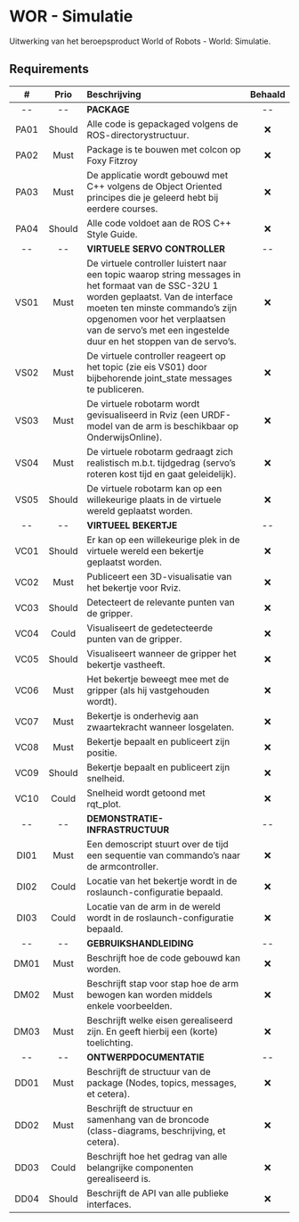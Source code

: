 # WOR - Simulatie

Uitwerking van het beroepsproduct World of Robots - World: Simulatie.

## Requirements

|  #   |  Prio  | Beschrijving                                                                                                                                                                                                                                                                    | Behaald |
|:----:|:------:|:--------------------------------------------------------------------------------------------------------------------------------------------------------------------------------------------------------------------------------------------------------------------------------|:-------:|
|  --  |   --   | **PACKAGE**                                                                                                                                                                                                                                                                     |   --    |
| PA01 | Should | Alle code is gepackaged volgens de ROS-directorystructuur.                                                                                                                                                                                                                      |   :x:   |
| PA02 |  Must  | Package is te bouwen met colcon op Foxy Fitzroy                                                                                                                                                                                                                                 |   :x:   |
| PA03 |  Must  | De applicatie wordt gebouwd met C++ volgens de Object Oriented principes die je geleerd hebt bij eerdere courses.                                                                                                                                                               |   :x:   |
| PA04 | Should | Alle code voldoet aan de ROS C++ Style Guide.                                                                                                                                                                                                                                   |   :x:   |
|  --  |   --   | **VIRTUELE SERVO CONTROLLER**                                                                                                                                                                                                                                                   |   --    |
| VS01 |  Must  | De virtuele controller luistert naar een topic waarop string messages in het formaat van de SSC-32U 1 worden geplaatst. Van de interface moeten ten minste commando’s zijn opgenomen voor het verplaatsen van de servo’s met een ingestelde duur en het stoppen van de servo’s. |   :x:   |
| VS02 |  Must  | De virtuele controller reageert op het topic (zie eis VS01) door bijbehorende joint_state messages te publiceren.                                                                                                                                                               |   :x:   |
| VS03 |  Must  | De virtuele robotarm wordt gevisualiseerd in Rviz (een URDF-model van de arm is beschikbaar op OnderwijsOnline).                                                                                                                                                                |   :x:   |
| VS04 |  Must  | De virtuele robotarm gedraagt zich realistisch m.b.t. tijdgedrag (servo’s roteren kost tijd en gaat geleidelijk).                                                                                                                                                               |   :x:   |
| VS05 | Should | De virtuele robotarm kan op een willekeurige plaats in de virtuele wereld geplaatst worden.                                                                                                                                                                                     |   :x:   |
|  --  |   --   | **VIRTUEEL BEKERTJE**                                                                                                                                                                                                                                                           |   --    |
| VC01 | Should | Er kan op een willekeurige plek in de virtuele wereld een bekertje geplaatst worden.                                                                                                                                                                                            |   :x:   |
| VC02 |  Must  | Publiceert een 3D-visualisatie van het bekertje voor Rviz.                                                                                                                                                                                                                      |   :x:   |
| VC03 | Should | Detecteert de relevante punten van de gripper.                                                                                                                                                                                                                                  |   :x:   |
| VC04 | Could  | Visualiseert de gedetecteerde punten van de gripper.                                                                                                                                                                                                                            |   :x:   |
| VC05 | Should | Visualiseert wanneer de gripper het bekertje vastheeft.                                                                                                                                                                                                                         |   :x:   |
| VC06 |  Must  | Het bekertje beweegt mee met de gripper (als hij vastgehouden wordt).                                                                                                                                                                                                           |   :x:   |
| VC07 |  Must  | Bekertje is onderhevig aan zwaartekracht wanneer losgelaten.                                                                                                                                                                                                                    |   :x:   |
| VC08 |  Must  | Bekertje bepaalt en publiceert zijn positie.                                                                                                                                                                                                                                    |   :x:   |
| VC09 | Should | Bekertje bepaalt en publiceert zijn snelheid.                                                                                                                                                                                                                                   |   :x:   |
| VC10 | Could  | Snelheid wordt getoond met rqt_plot.                                                                                                                                                                                                                                            |   :x:   |
|  --  |   --   | **DEMONSTRATIE-INFRASTRUCTUUR**                                                                                                                                                                                                                                                 |   --    |
| DI01 |  Must  | Een demoscript stuurt over de tijd een sequentie van commando’s naar de armcontroller.                                                                                                                                                                                          |   :x:   |
| DI02 | Could  | Locatie van het bekertje wordt in de roslaunch-configuratie bepaald.                                                                                                                                                                                                            |   :x:   |
| DI03 | Could  | Locatie van de arm in de wereld wordt in de roslaunch-configuratie bepaald.                                                                                                                                                                                                     |   :x:   |
|  --  |   --   | **GEBRUIKSHANDLEIDING**                                                                                                                                                                                                                                                         |   --    |
| DM01 |  Must  | Beschrijft hoe de code gebouwd kan worden.                                                                                                                                                                                                                                      |   :x:   |
| DM02 |  Must  | Beschrijft stap voor stap hoe de arm bewogen kan worden middels enkele voorbeelden.                                                                                                                                                                                             |   :x:   |
| DM03 |  Must  | Beschrijft welke eisen gerealiseerd zijn. En geeft hierbij een (korte) toelichting.                                                                                                                                                                                             |   :x:   |
|  --  |   --   | **ONTWERPDOCUMENTATIE**                                                                                                                                                                                                                                                         |   --    |
| DD01 |  Must  | Beschrijft de structuur van de package (Nodes, topics, messages, et cetera).                                                                                                                                                                                                    |   :x:   |
| DD02 |  Must  | Beschrijft de structuur en samenhang van de broncode (class-diagrams, beschrijving, et cetera).                                                                                                                                                                                 |   :x:   |
| DD03 | Could  | Beschrijft hoe het gedrag van alle belangrijke componenten gerealiseerd is.                                                                                                                                                                                                     |   :x:   |
| DD04 | Should | Beschrijft de API van alle publieke interfaces.                                                                                                                                                                                                                                 |   :x:   |


